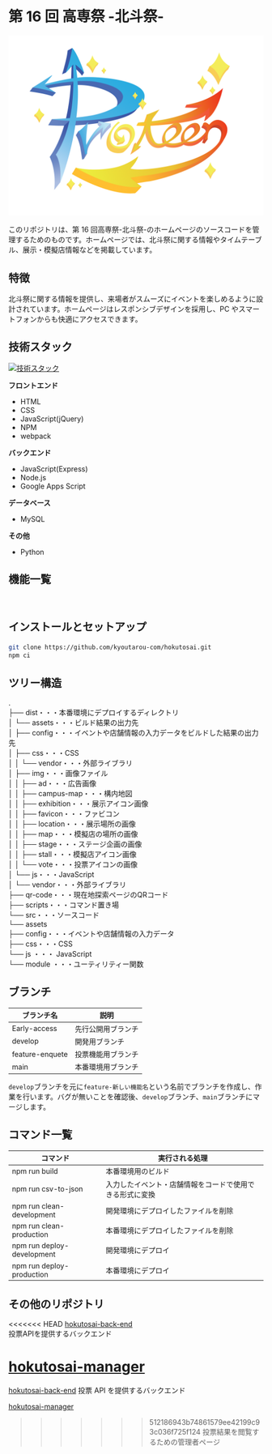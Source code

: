 # 第 16 回 高専祭 -北斗祭-

![ロゴ](./dist/assets/img/hokutosai-logo.png)

このリポジトリは、第 16 回高専祭-北斗祭-のホームページのソースコードを管理するためのものです。ホームページでは、北斗祭に関する情報やタイムテーブル、展示・模擬店情報などを掲載しています。

## 特徴

北斗祭に関する情報を提供し、来場者がスムーズにイベントを楽しめるように設計されています。ホームページはレスポンシブデザインを採用し、PC やスマートフォンからも快適にアクセスできます。

## 技術スタック

[![技術スタック](https://skillicons.dev/icons?i=html,css,js,npm,webpack,python)](https://skillicons.dev)

**フロントエンド**

-   HTML
-   CSS
-   JavaScript(jQuery)
-   NPM
-   webpack

**バックエンド**

-   JavaScript(Express)
-   Node.js
-   Google Apps Script

**データベース**

-   MySQL

**その他**

-   Python

## 機能一覧

<div align="center">
    <img src="./dist/assets/img/screen.png" alt="">
</div>

## インストールとセットアップ

```bash
git clone https://github.com/kyoutarou-com/hokutosai.git
npm ci
```

## ツリー構造

.</br>
├── dist・・・本番環境にデプロイするディレクトリ</br>
│   └── assets・・・ビルド結果の出力先</br>
│       ├── config・・・イベントや店舗情報の入力データをビルドした結果の出力先</br>
│       ├── css・・・CSS</br>
│       │   └── vendor・・・外部ライブラリ</br>
│       ├── img・・・画像ファイル</br>
│       │   ├── ad・・・広告画像</br>
│       │   ├── campus-map・・・構内地図</br>
│       │   ├── exhibition・・・展示アイコン画像</br>
│       │   ├── favicon・・・ファビコン</br>
│       │   ├── location・・・展示場所の画像</br>
│       │   ├── map・・・模擬店の場所の画像</br>
│       │   ├── stage・・・ステージ企画の画像</br>
│       │   ├── stall・・・模擬店アイコン画像</br>
│       │   └── vote・・・投票アイコンの画像</br>
│       └── js・・・JavaScript</br>
│           └── vendor・・・外部ライブラリ</br>
├── qr-code・・・現在地探索ページのQRコード</br>
├── scripts・・・コマンド置き場</br>
└── src・・・ソースコード</br>
    └── assets</br>
        ├── config・・・イベントや店舗情報の入力データ</br>
        ├── css・・・CSS</br>
        └── js ・・・ JavaScript</br>
            └── module ・・・ユーティリティー関数</br>

## ブランチ

| ブランチ名      | 説明               |
| --------------- | ------------------ |
| Early-access    | 先行公開用ブランチ |
| develop         | 開発用ブランチ     |
| feature-enquete | 投票機能用ブランチ |
| main            | 本番環境用ブランチ |

`develop`ブランチを元に`feature-新しい機能名`という名前でブランチを作成し、作業を行います。バグが無いことを確認後、`develop`ブランチ、`main`ブランチにマージします。

## コマンド一覧

| コマンド                   | 実行される処理                                           |
| -------------------------- | -------------------------------------------------------- |
| npm run build              | 本番環境用のビルド                                       |
| npm run csv-to-json        | 入力したイベント・店舗情報をコードで使用できる形式に変換 |
| npm run clean-development  | 開発環境にデプロイしたファイルを削除                     |
| npm run clean-production   | 本番環境にデプロイしたファイルを削除                     |
| npm run deploy-development | 開発環境にデプロイ                                       |
| npm run deploy-production  | 本番環境にデプロイ                                       |

## その他のリポジトリ

<<<<<<< HEAD
[hokutosai-back-end](https://github.com/mako0523/hokutosai-back-end.git)</br>
投票APIを提供するバックエンド

[hokutosai-manager]( https://github.com/mako0523/hokutosai-manager.git)</br>
=======
[hokutosai-back-end](https://github.com/mako0523/hokutosai-back-end.git)
投票 API を提供するバックエンド

[hokutosai-manager](https://github.com/mako0523/hokutosai-manager.git)
>>>>>>> 512186943b74861579ee42199c93c036f725f124
投票結果を閲覧するための管理者ページ
